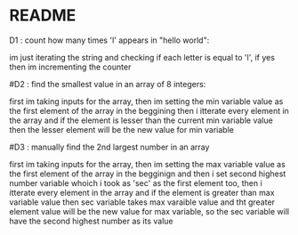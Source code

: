# README
D1 : count how many times 'l' appears in "hello world":

im just iterating the string and checking if each letter is equal to 'l', if yes then im incrementing the counter


#D2 : find the smallest value in an array of 8 integers:

first im taking inputs for the array, then im setting the min variable value as the first element of the array in the beggining then i itterate every element in the array and if the element is lesser than the current min variable value then the lesser element will be the new value for min variable

#D3 : manually find the 2nd largest number in an array

first im taking inputs for the array, then im setting the max variable value as the first element of the array in the begginign and then i set second highest number variable whoich i took as 'sec' as the first element too, then i itterate every element in the array and if the element is greater than max variable value then sec variable takes max varaible value and  tht greater element value will be the new value for max variable, so the sec variable will have the second highest number as its value
